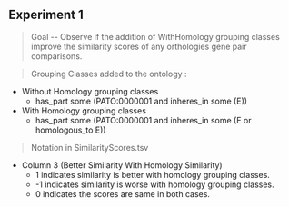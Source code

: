 ## Experiment 1
>Goal -- Observe if the addition of WithHomology grouping classes improve the similarity scores of any orthologies gene pair comparisons.

>Grouping Classes added to the ontology : 
  * Without Homology grouping classes
    * has\_part some (PATO:0000001 and inheres\_in some (E))
  * With Homology grouping classes
    *  has\_part some (PATO:0000001 and inheres\_in some (E or homologous\_to E)) 

>Notation in SimilarityScores.tsv
 * Column 3 (Better Similarity With Homology	Similarity) 
   * 1 indicates similarity is better with homology grouping classes.
   * -1 indicates similarity is worse with homology grouping classes.
   * 0 indicates the scores are same in both cases.
